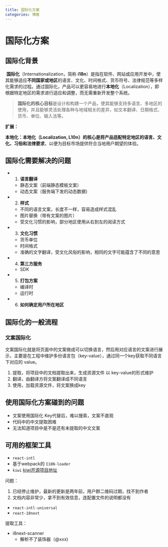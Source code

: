 ```yaml
---
title: 国际化方案
categories: 博客
---
```


# 国际化方案

## 国际化背景

​	**国际化**（Internationalization，简称 **i18n**）是指在软件、网站或应用开发中，使其能够适应**不同国家或地区**的语言、文化、时间格式、货币符号、法律规范等多样化需求的过程。通过国际化，产品可以更容易地进行**本地化**（Localization），即根据特定地区的需求进行适应和调整，而无需重新开发整个系统。

>  **国际化的核心目标**是设计和构建一个产品，使其能够支持多语言、多地区的使用，并且能够灵活处理各种与地域相关的差异，如文本翻译、日期格式、货币、单位、输入法等。

**扩展：**

**本地化：**本地化（Localization, L10n）的核心是**将产品适配特定地区的语言、文化、习俗和法律要求**，以便为目标市场提供符合当地用户期望的体验。

## 国际化需要解决的问题

- 1. **语言翻译**

  - 静态文案（前端静态模板文案）
  - 动态文案（服务端下发的动态数据)

- 2. **样式**

  - 不同的语言文案，长度不一样，容易造成样式混乱
  - 图片替换（带有文案的图片）
  - 受文化习惯的影响，部分地区使用从右到左的阅读方式

- 3. **文化习惯**

  - 货币单位
  - 时间格式
  - 准确的文字翻译，受文化风俗的影响，相同的文字可能蕴含了不同的意思

- 4. **第三方服务**

  - SDK

- 5. **打包方案**

  - 编译时
  - 运行时

- 6. **如何确定用户所在地区**

## 国际化的一般流程

### 文案国际化

文案国际化就是将页面中的文案做成可以切换语言，然后用对应语言的文案进行展示，主要是在工程中维护多份语言包（key-value），通过同一个key获取不同语言下对应的 value。

1. 提取，将项目中的文档提取出来，生成资源文件 以 key-value的形式维护
2. 翻译，由翻译方将文案翻译成不同语言
3. 使用，加载资源文件，将文案换成key

## 使用国际化方案碰到的问题

- 文案使用国际化 Key代替后，难以搜索，文案不直观
- 代码中的中文提取困难
- 无法知道项目中是不是还有未提取的中文文案

## 可用的框架工具

- `react-intl`
- 基于webpack的 `I18N-loader`
- `kiwi`  [kiwi开源项目地址](https://link.juejin.cn/?target=https%3A%2F%2Fgithub.com%2Falibaba%2Fkiwi) 

问题：

1. 已经停止维护，最新的更新是两年前，用户群二维码过期，找不到作者
2. 文档内容非常少，拿不到有效信息，连配置文件的说明都没有

- `react-intl-universal`
- `react-18next` 

提取工具：

- i8next-scanner 
  - 解析不了装饰器（@xxx)